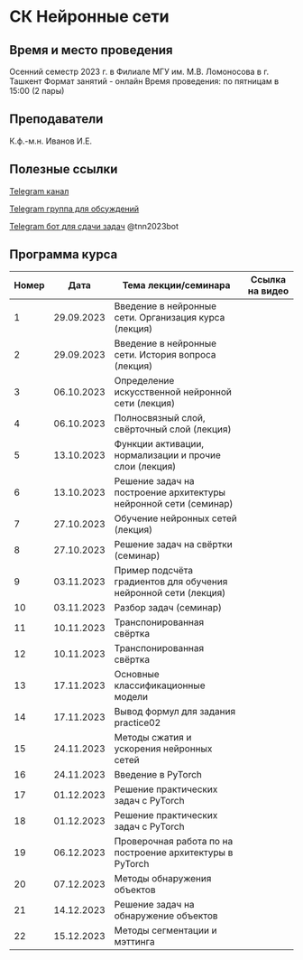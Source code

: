 # СК Нейронные сети

## Время и место проведения
Осенний семестр 2023 г. в Филиале МГУ им. М.В. Ломоносова в г. Ташкент
Формат занятий - онлайн
Время проведения: по пятницам в 15:00 (2 пары)

## Преподаватели
К.ф.-м.н. Иванов И.Е.

## Полезные ссылки

[Telegram канал](https://t.me/+5vhShJ6psxA3NDYy)

[Telegram группа для обсуждений](https://t.me/+-9VWHNuL6Ms3MDc6)

[Telegram бот для сдачи задач](t.me/tnn2023bot) @tnn2023bot

## <a name="program" /> Программа курса 
| Номер         | Дата         | Тема лекции/семинара                                  | Ссылка на видео |
| ------------- | -------------| -------------                                        |  -------------   |
| 1 |  29.09.2023   |  Введение в нейронные сети. Организация курса (лекция)                 |         |
| 2 |  29.09.2023   |  Введение в нейронные сети. История вопроса (лекция)                   |         |
| 3 |  06.10.2023   |  Определение искусственной нейронной сети (лекция)                     |         |
| 4 |  06.10.2023   |  Полносвязный слой, свёрточный слой (лекция)                           |         |
| 5 |  13.10.2023   |  Функции активации, нормализации и прочие слои (лекция)                |         |
| 6 |  13.10.2023   |  Решение задач на построение архитектуры нейронной сети (семинар)      |         |
| 7 |  27.10.2023   |  Обучение нейронных сетей (лекция)                                     |         |
| 8 |  27.10.2023   |  Решение задач на свёртки (семинар)                                    |         |
| 9 |  03.11.2023   |  Пример подсчёта  градиентов для обучения нейронной сети (лекция)      |         |
| 10|  03.11.2023   |  Разбор задач (семинар)                                                |         |
| 11|  10.11.2023   |  Транспонированная свёртка                                             |         |
| 12|  10.11.2023   |  Транспонированная свёртка                                             |         |
| 13|  17.11.2023   |  Основные классификационные модели                                     |         |
| 14|  17.11.2023   |  Вывод формул для задания practice02                                   |         |
| 15|  24.11.2023   |  Методы сжатия и ускорения нейронных сетей                             |         |
| 16|  24.11.2023   |  Введение в PyTorch                                                    |         |
| 17|  01.12.2023   |  Решение практических задач с PyTorch                                  |         |
| 18|  01.12.2023   |  Решение практических задач с PyTorch                                  |         |
| 19|  06.12.2023   |  Проверочная работа по на построение архитектуры в PyTorch             |         |
| 20|  07.12.2023   |  Методы обнаружения объектов                                           |         |
| 21|  14.12.2023   |  Решение задач на обнаружение объектов                                 |         |
| 22|  15.12.2023   |  Методы сегментации и мэттинга                                         |         |
